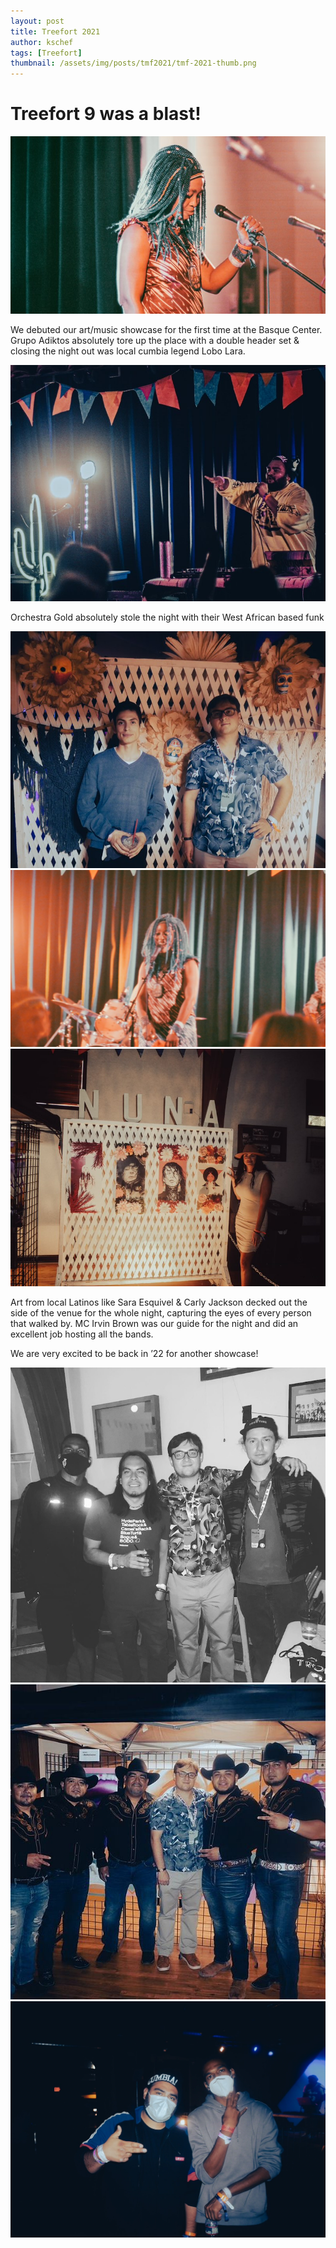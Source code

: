 ```yaml
---
layout: post
title: Treefort 2021
author: kschef
tags: [Treefort]
thumbnail: /assets/img/posts/tmf2021/tmf-2021-thumb.png
---
```


# Treefort 9 was a blast!

![](/assets/img/posts/tmf2021/show.JPEG)

We debuted our art/music showcase for the first time at the Basque Center. Grupo Adiktos absolutely tore up the place with a double header set & closing the night out was local cumbia legend Lobo Lara.

![](/assets/img/posts/tmf2021/lobo.jpeg)

Orchestra Gold absolutely stole the night with their West African based funk

<div class="portfolio-grid">
  <div class="portfolio-cell">
      <img alt="" class="" src="/assets/img/posts/tmf2021/angel-kyle.JPEG" />
  </div>
  <div class="portfolio-cell">
      <img alt="" class="" src="/assets/img/posts/tmf2021/show2.JPEG" />
  </div>
  <div class="portfolio-cell">
      <img alt="" class="" src="/assets/img/posts/tmf2021/nuna.JPEG" />
  </div>
</div>

Art from local Latinos like Sara Esquivel & Carly Jackson decked out the side of the venue for the whole night, capturing the eyes of every person that walked by. MC Irvin Brown was our guide for the night and did an excellent job hosting all the bands.

We are very excited to be back in ’22 for another showcase!

<div class="portfolio-grid">
  <div class="portfolio-cell">
      <img alt="" class="" src="/assets/img/posts/tmf2021/crew.JPG" />
  </div>
  <div class="portfolio-cell">
      <img alt="" class="" src="/assets/img/posts/tmf2021/show3.jpeg" />
  </div>
  <div class="portfolio-cell">
      <img alt="" class="" src="/assets/img/posts/tmf2021/irvin-lobo.JPG" />
  </div>
</div>
